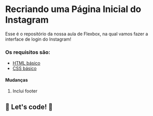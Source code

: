 # Recriando uma Página Inicial do Instagram

Esse é o repositório da nossa aula de Flexbox, na qual vamos fazer a interface de login do Instagram! 

### Os requisitos são:

* [HTML básico](https://www.w3schools.com/html/)
* [CSS básico](https://developer.mozilla.org/pt-BR/docs/Web/CSS)

#### Mudanças
1. Inclui footer

## 🚀 Let's code! 🚀
